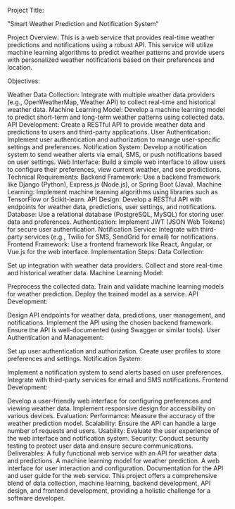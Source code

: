 Project Title:

 "Smart Weather Prediction and Notification System"


Project Overview:
This is a web service that provides real-time weather predictions and notifications using a robust API. This service will utilize machine learning algorithms to predict weather patterns and provide users with personalized weather notifications based on their preferences and location.

Objectives:

Weather Data Collection: Integrate with multiple weather data providers (e.g., OpenWeatherMap, Weather API) to collect real-time and historical weather data.
Machine Learning Model: Develop a machine learning model to predict short-term and long-term weather patterns using collected data.
API Development: Create a RESTful API to provide weather data and predictions to users and third-party applications.
User Authentication: Implement user authentication and authorization to manage user-specific settings and preferences.
Notification System: Develop a notification system to send weather alerts via email, SMS, or push notifications based on user settings.
Web Interface: Build a simple web interface to allow users to configure their preferences, view current weather, and see predictions.
Technical Requirements:
Backend Framework: Use a backend framework like Django (Python), Express.js (Node.js), or Spring Boot (Java).
Machine Learning: Implement machine learning algorithms using libraries such as TensorFlow or Scikit-learn.
API Design: Develop a RESTful API with endpoints for weather data, predictions, user settings, and notifications.
Database: Use a relational database (PostgreSQL, MySQL) for storing user data and preferences.
Authentication: Implement JWT (JSON Web Tokens) for secure user authentication.
Notification Service: Integrate with third-party services (e.g., Twilio for SMS, SendGrid for email) for notifications.
Frontend Framework: Use a frontend framework like React, Angular, or Vue.js for the web interface.
Implementation Steps:
Data Collection:

Set up integration with weather data providers.
Collect and store real-time and historical weather data.
Machine Learning Model:

Preprocess the collected data.
Train and validate machine learning models for weather prediction.
Deploy the trained model as a service.
API Development:

Design API endpoints for weather data, predictions, user management, and notifications.
Implement the API using the chosen backend framework.
Ensure the API is well-documented (using Swagger or similar tools).
User Authentication and Management:

Set up user authentication and authorization.
Create user profiles to store preferences and settings.
Notification System:

Implement a notification system to send alerts based on user preferences.
Integrate with third-party services for email and SMS notifications.
Frontend Development:

Develop a user-friendly web interface for configuring preferences and viewing weather data.
Implement responsive design for accessibility on various devices.
Evaluation:
Performance: Measure the accuracy of the weather prediction model.
Scalability: Ensure the API can handle a large number of requests and users.
Usability: Evaluate the user experience of the web interface and notification system.
Security: Conduct security testing to protect user data and ensure secure communications.
Deliverables:
A fully functional web service with an API for weather data and predictions.
A machine learning model for weather prediction.
A web interface for user interaction and configuration.
Documentation for the API and user guide for the web service.
This project offers a comprehensive blend of data collection, machine learning, backend development, API design, and frontend development, providing a holistic challenge for a software developer.
